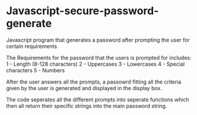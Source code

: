 # Javascript-secure-password-generate

Javascript program that generates a password after prompting the user for certain requirements

The Requirements for the password that the users is prompted for includes:
        1 - Length (8-128 characters)
        2 - Uppercases
        3 - Lowercases
        4 - Special characters
        5 - Numbers

After the user answers all the prompts, a passowrd fitting all the criteria given by the user is generated and displayed in the display box.

The code seperates all the different prompts into seperate functions which then all return their specific strings into the main password string.